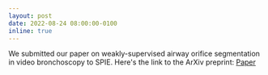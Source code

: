 ```yaml
---
layout: post
date: 2022-08-24 08:00:00-0100
inline: true
---
```


We submitted our paper on weakly-supervised airway orifice segmentation in video bronchoscopy to SPIE. Here's the link to the ArXiv preprint: [Paper](https://arxiv.org/abs/2208.11468)
